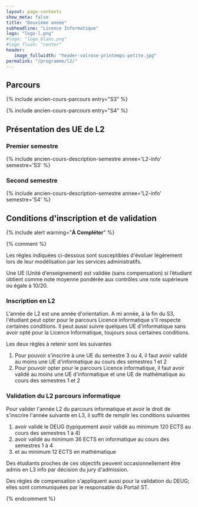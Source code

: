 ```yaml
---
layout: page-contents
show_meta: false
title: "Deuxième année"
subheadline: "Licence Informatique"
logo: "logo-l.png"
#logo: "logo_blanc.png"
#logo_flush: "center"
header:
   image_fullwidth: "header-valrose-printemps-petite.jpg"
permalink: "/programme/l2/"
---
```


## Parcours ##


{% include ancien-cours-parcours entry="S3" %}

{% include ancien-cours-parcours entry="S4" %}


## Présentation des UE de L2 ##

### Premier semestre ###

{% include ancien-cours-description-semestre annee='L2-info' semestre='S3' %}

### Second semestre ###

{% include ancien-cours-description-semestre annee='L2-info' semestre='S4' %}







## Conditions d'inscription et de validation ##

{% include alert warning="<b>À Compléter</b>" %}

{% comment %}

Les règles indiquées ci-dessous sont susceptibles d'évoluer légèrement lors de leur modélisation par les services administratifs.

Une UE (Unité d’enseignement) est validée (sans compensation) si l’étudiant obtient comme note moyenne pondérée aux contrôles une note supérieure ou égale à 10/20.

### Inscription en L2 ###

L'année de L2 est une année d'orientation. A mi année, à la fin du S3, l'étudiant peut opter pour le parcours Licence informatique s'il respecte certaines
conditions. Il peut aussi suivre quelques UE d'informatique sans avoir opté
pour la Licence Informatique, toujours sous certaines conditions.

Les deux règles à retenir sont les suivantes

1. Pour pouvoir s'inscrire à une UE du semestre 3 ou 4, il faut avoir validé au moins une UE d'informatique au cours des semestres 1 et 2
2. Pour pouvoir opter pour le parcours Licence informatique, il faut avoir validé au moins une UE d'informatique et une UE de mathématique au cours des semestres 1 et 2

### Validation du L2 parcours informatique ###

Pour valider l'année L2 du parcours informatique et avoir le droit de s'inscrire l'année suivante en L3, il suffit de remplir les conditions suivantes

1. avoir validé le DEUG (typiquement avoir validé au minimum 120 ECTS au cours des semestres 1 à 4)
2. avoir validé au minimum 36 ECTS en informatique au cours des semestres 1 à 4
3. et au minimum 12 ECTS en mathématique

Des étudiants proches de ces objectifs peuvent occasionnellement être admis en L3 info par décision du jury d'admission.

Des règles de compensation s'appliquent aussi pour la validation du DEUG; elles sont communiquées par le responsable du Portail ST.

{% endcomment %}
